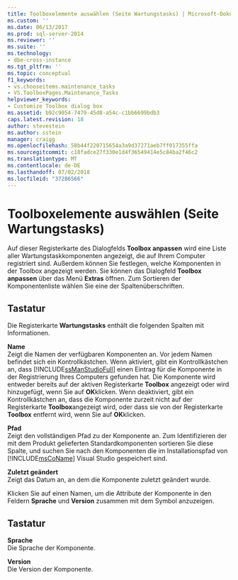 ```yaml
---
title: Toolboxelemente auswählen (Seite Wartungstasks) | Microsoft-Dokumentation
ms.custom: ''
ms.date: 06/13/2017
ms.prod: sql-server-2014
ms.reviewer: ''
ms.suite: ''
ms.technology:
- dbe-cross-instance
ms.tgt_pltfrm: ''
ms.topic: conceptual
f1_keywords:
- vs.chooseitems.maintenance_tasks
- VS.ToolboxPages.Maintenance_Tasks
helpviewer_keywords:
- Customize Toolbox dialog box
ms.assetid: b92c9054-7479-45d8-a54c-c1bb6699bdb3
caps.latest.revision: 18
author: stevestein
ms.author: sstein
manager: craigg
ms.openlocfilehash: 58b44f220715654a3a9d37271aeb7ff017355ffa
ms.sourcegitcommit: c18fadce27f330e1d4f36549414e5c84ba2f46c2
ms.translationtype: MT
ms.contentlocale: de-DE
ms.lasthandoff: 07/02/2018
ms.locfileid: "37286566"
---
```

# <a name="choose-toolbox-items-maintenance-tasks-page"></a>Toolboxelemente auswählen (Seite Wartungstasks)
  Auf dieser Registerkarte des Dialogfelds **Toolbox anpassen** wird eine Liste aller Wartungstaskkomponenten angezeigt, die auf Ihrem Computer registriert sind. Außerdem können Sie festlegen, welche Komponenten in der Toolbox angezeigt werden. Sie können das Dialogfeld **Toolbox anpassen** über das Menü **Extras** öffnen. Zum Sortieren der Komponentenliste wählen Sie eine der Spaltenüberschriften.  
  
## <a name="options"></a>Tastatur  
 Die Registerkarte **Wartungstasks** enthält die folgenden Spalten mit Informationen.  
  
 **Name**  
 Zeigt die Namen der verfügbaren Komponenten an. Vor jedem Namen befindet sich ein Kontrollkästchen. Wenn aktiviert, gibt ein Kontrollkästchen an, dass [!INCLUDE[ssManStudioFull](../../includes/ssmanstudiofull-md.md)] einen Eintrag für die Komponente in der Registrierung Ihres Computers gefunden hat. Die Komponente wird entweder bereits auf der aktiven Registerkarte **Toolbox** angezeigt oder wird hinzugefügt, wenn Sie auf **OK**klicken. Wenn deaktiviert, gibt ein Kontrollkästchen an, dass die Komponente zurzeit nicht auf der Registerkarte **Toolbox**angezeigt wird, oder dass sie von der Registerkarte **Toolbox** entfernt wird, wenn Sie auf **OK**klicken.  
  
 **Pfad**  
 Zeigt den vollständigen Pfad zu der Komponente an. Zum Identifizieren der mit dem Produkt gelieferten Standardkomponenten sortieren Sie diese Spalte, und suchen Sie nach den Komponenten die im Installationspfad von [!INCLUDE[msCoName](../../includes/msconame-md.md)] Visual Studio gespeichert sind.  
  
 **Zuletzt geändert**  
 Zeigt das Datum an, an dem die Komponente zuletzt geändert wurde.  
  
 Klicken Sie auf einen Namen, um die Attribute der Komponente in den Feldern **Sprache** und **Version** zusammen mit dem Symbol anzuzeigen.  
  
## <a name="options"></a>Tastatur  
 **Sprache**  
 Die Sprache der Komponente.  
  
 **Version**  
 Die Version der Komponente.  
  
  
